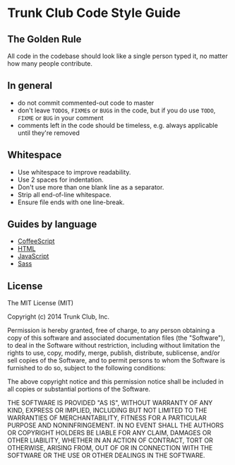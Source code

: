 Trunk Club Code Style Guide
==========

## The Golden Rule

All code in the codebase should look like a single person typed it, no matter how many people contribute.

## In general

- do not commit commented-out code to master
- don't leave `TODO`s, `FIXME`s or `BUG`s in the code, but if you do use `TODO`, `FIXME` or `BUG` in your comment
- comments left in the code should be timeless, e.g. always applicable until they're removed

<a name="whitespace"></a>
## Whitespace

* Use whitespace to improve readability.
* Use 2 spaces for indentation.
* Don't use more than one blank line as a separator.
* Strip all end-of-line whitespace.
* Ensure file ends with one line-break.

## Guides by language

- [CoffeeScript](coffeescript.md)
- [HTML](html.md)
- [JavaScript](javascript.md)
- [Sass](sass.md)

## License

The MIT License (MIT)

Copyright (c) 2014 Trunk Club, Inc.

Permission is hereby granted, free of charge, to any person obtaining a copy
of this software and associated documentation files (the "Software"), to deal
in the Software without restriction, including without limitation the rights
to use, copy, modify, merge, publish, distribute, sublicense, and/or sell
copies of the Software, and to permit persons to whom the Software is
furnished to do so, subject to the following conditions:

The above copyright notice and this permission notice shall be included in
all copies or substantial portions of the Software.

THE SOFTWARE IS PROVIDED "AS IS", WITHOUT WARRANTY OF ANY KIND, EXPRESS OR
IMPLIED, INCLUDING BUT NOT LIMITED TO THE WARRANTIES OF MERCHANTABILITY,
FITNESS FOR A PARTICULAR PURPOSE AND NONINFRINGEMENT. IN NO EVENT SHALL THE
AUTHORS OR COPYRIGHT HOLDERS BE LIABLE FOR ANY CLAIM, DAMAGES OR OTHER
LIABILITY, WHETHER IN AN ACTION OF CONTRACT, TORT OR OTHERWISE, ARISING FROM,
OUT OF OR IN CONNECTION WITH THE SOFTWARE OR THE USE OR OTHER DEALINGS IN
THE SOFTWARE.
